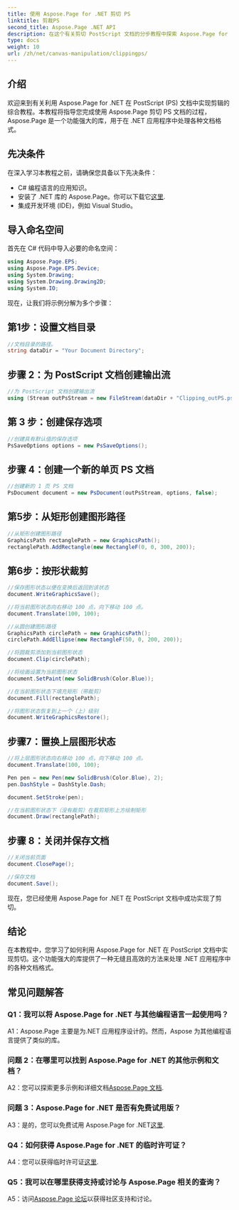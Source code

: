```yaml
---
title: 使用 Aspose.Page for .NET 剪切 PS
linktitle: 剪裁PS
second_title: Aspose.Page .NET API
description: 在这个有关剪切 PostScript 文档的分步教程中探索 Aspose.Page for .NET 的强大功能。学习轻松增强您的文档处理能力。
type: docs
weight: 10
url: /zh/net/canvas-manipulation/clippingps/
---
```

## 介绍

欢迎来到有关利用 Aspose.Page for .NET 在 PostScript (PS) 文档中实现剪辑的综合教程。本教程将指导您完成使用 Aspose.Page 剪切 PS 文档的过程，Aspose.Page 是一个功能强大的库，用于在 .NET 应用程序中处理各种文档格式。

## 先决条件

在深入学习本教程之前，请确保您具备以下先决条件：

- C# 编程语言的应用知识。
- 安装了 .NET 库的 Aspose.Page。你可以下载它[这里](https://releases.aspose.com/page/net/).
- 集成开发环境 (IDE)，例如 Visual Studio。

## 导入命名空间

首先在 C# 代码中导入必要的命名空间：

```csharp
using Aspose.Page.EPS;
using Aspose.Page.EPS.Device;
using System.Drawing;
using System.Drawing.Drawing2D;
using System.IO;
```

现在，让我们将示例分解为多个步骤：

## 第1步：设置文档目录

```csharp
//文档目录的路径。
string dataDir = "Your Document Directory";
```

## 步骤 2：为 PostScript 文档创建输出流

```csharp
//为 PostScript 文档创建输出流
using (Stream outPsStream = new FileStream(dataDir + "Clipping_outPS.ps", FileMode.Create))
```

## 第 3 步：创建保存选项

```csharp
//创建具有默认值的保存选项
PsSaveOptions options = new PsSaveOptions();
```

## 步骤 4：创建一个新的单页 PS 文档

```csharp
//创建新的 1 页 PS 文档
PsDocument document = new PsDocument(outPsStream, options, false);
```

## 第5步：从矩形创建图形路径

```csharp
//从矩形创建图形路径
GraphicsPath rectanglePath = new GraphicsPath();
rectanglePath.AddRectangle(new RectangleF(0, 0, 300, 200));
```

## 第6步：按形状裁剪

```csharp
//保存图形状态以便在变换后返回到该状态
document.WriteGraphicsSave();

//将当前图形状态向右移动 100 点，向下移动 100 点。
document.Translate(100, 100);

//从圆创建图形路径
GraphicsPath circlePath = new GraphicsPath();
circlePath.AddEllipse(new RectangleF(50, 0, 200, 200));

//将圆裁剪添加到当前图形状态
document.Clip(circlePath);

//将绘画设置为当前图形状态
document.SetPaint(new SolidBrush(Color.Blue));

//在当前图形状态下填充矩形（带裁剪）
document.Fill(rectanglePath);

//将图形状态恢复到上一个（上）级别
document.WriteGraphicsRestore();
```

## 步骤7：置换上层图形状态

```csharp
//将上层图形状态向右移动 100 点，向下移动 100 点。
document.Translate(100, 100);

Pen pen = new Pen(new SolidBrush(Color.Blue), 2);
pen.DashStyle = DashStyle.Dash;

document.SetStroke(pen);

//在当前图形状态下（没有裁剪）在裁剪矩形上方绘制矩形
document.Draw(rectanglePath);
```

## 步骤 8：关闭并保存文档

```csharp
//关闭当前页面
document.ClosePage();

//保存文档
document.Save();
```

现在，您已经使用 Aspose.Page for .NET 在 PostScript 文档中成功实现了剪切。

## 结论

在本教程中，您学习了如何利用 Aspose.Page for .NET 在 PostScript 文档中实现剪切。这个功能强大的库提供了一种无缝且高效的方法来处理 .NET 应用程序中的各种文档格式。

## 常见问题解答

### Q1：我可以将 Aspose.Page for .NET 与其他编程语言一起使用吗？

A1：Aspose.Page 主要是为.NET 应用程序设计的。然而，Aspose 为其他编程语言提供了类似的库。

### 问题 2：在哪里可以找到 Aspose.Page for .NET 的其他示例和文档？

 A2：您可以探索更多示例和详细文档[Aspose.Page 文档](https://reference.aspose.com/page/net/).

### 问题 3：Aspose.Page for .NET 是否有免费试用版？

 A3：是的，您可以免费试用 Aspose.Page for .NET[这里](https://releases.aspose.com/).

### Q4：如何获得 Aspose.Page for .NET 的临时许可证？

 A4：您可以获得临时许可证[这里](https://purchase.aspose.com/temporary-license/).

### Q5：我可以在哪里获得支持或讨论与 Aspose.Page 相关的查询？

 A5：访问[Aspose.Page 论坛](https://forum.aspose.com/c/page/39)以获得社区支持和讨论。